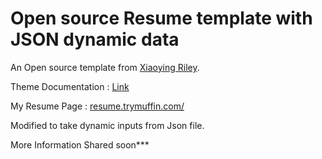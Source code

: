 # Open source Resume template with JSON dynamic data

An Open source template from <a href="http://themes.3rdwavemedia.com" target="_blank">Xiaoying Riley</a>.

Theme Documentation : <a href="http://themes.3rdwavemedia.com/demo/orbit/">Link</a>

My Resume Page : <a href="http://resume.trymuffin.com/">resume.trymuffin.com/</a>

Modified to take dynamic inputs from Json file.

More Information Shared soon***
